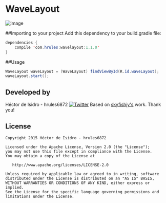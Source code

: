 WaveLayout
=====
![image](demo.gif)

##Importing to your project
Add this dependency to your build.gradle file:
```java
dependencies {
    compile 'com.hrules:wavelayout:1.1.0'
}
```
##Usage
```java
WaveLayout waveLayout = (WaveLayout) findViewById(R.id.waveLayout);
waveLayout.start();
```

Developed by
-------
Héctor de Isidro - hrules6872 [![Twitter](http://img.shields.io/badge/contact-@hector6872-blue.svg?style=flat)](http://twitter.com/hector6872)
Based on [skyfishjy's](https://github.com/skyfishjy/android-ripple-background) work. Thank you!

License
-------
    Copyright 2015 Héctor de Isidro - hrules6872

    Licensed under the Apache License, Version 2.0 (the "License");
    you may not use this file except in compliance with the License.
    You may obtain a copy of the License at

       http://www.apache.org/licenses/LICENSE-2.0

    Unless required by applicable law or agreed to in writing, software
    distributed under the License is distributed on an "AS IS" BASIS,
    WITHOUT WARRANTIES OR CONDITIONS OF ANY KIND, either express or implied.
    See the License for the specific language governing permissions and
    limitations under the License.
